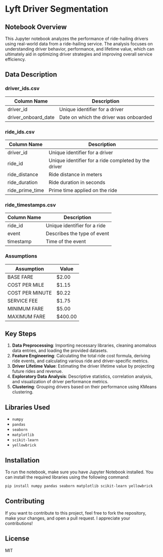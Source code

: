 # Lyft Driver Segmentation

## Notebook Overview

This Jupyter notebook analyzes the performance of ride-hailing drivers using real-world data from a ride-hailing service. The analysis focuses on understanding driver behavior, performance, and lifetime value, which can ultimately aid in optimizing driver strategies and improving overall service efficiency.

## Data Description

### driver_ids.csv

| Column Name        | Description                                         |
|--------------------|-----------------------------------------------------|
| driver_id          | Unique identifier for a driver                      |
| driver_onboard_date| Date on which the driver was onboarded              |

### ride_ids.csv

| Column Name        | Description                                         |
|--------------------|-----------------------------------------------------|
| driver_id          | Unique identifier for a driver                      |
| ride_id            | Unique identifier for a ride completed by the driver|
| ride_distance      | Ride distance in meters                             |
| ride_duration      | Ride duration in seconds                            |
| ride_prime_time    | Prime time applied on the ride                      |

### ride_timestamps.csv

| Column Name        | Description                           |
|--------------------|---------------------------------------|
| ride_id            | Unique identifier for a ride          |
| event              | Describes the type of event           |
| timestamp          | Time of the event                     |

### Assumptions

| Assumption          | Value  |
|---------------------|--------|
| BASE FARE           | $2.00  |
| COST PER MILE       | $1.15  |
| COST PER MINUTE     | $0.22  |
| SERVICE FEE         | $1.75  |
| MINIMUM FARE        | $5.00  |
| MAXIMUM FARE        | $400.00|

## Key Steps

1. **Data Preprocessing**: Importing necessary libraries, cleaning anomalous data entries, and loading the provided datasets.
2. **Feature Engineering**: Calculating the total ride cost formula, deriving ride events, and calculating various ride and driver-specific metrics.
3. **Driver Lifetime Value**: Estimating the driver lifetime value by projecting future rides and revenue.
4. **Exploratory Data Analysis**: Descriptive statistics, correlation analysis, and visualization of driver performance metrics.
5. **Clustering**: Grouping drivers based on their performance using KMeans clustering.

## Libraries Used

- `numpy`
- `pandas`
- `seaborn`
- `matplotlib`
- `scikit-learn`
- `yellowbrick`

## Installation

To run the notebook, make sure you have Jupyter Notebook installed. You can install the required libraries using the following command:

```bash
pip install numpy pandas seaborn matplotlib scikit-learn yellowbrick
```

## Contributing

If you want to contribute to this project, feel free to fork the repository, make your changes, and open a pull request. I appreciate your contributions!

## License

MIT
